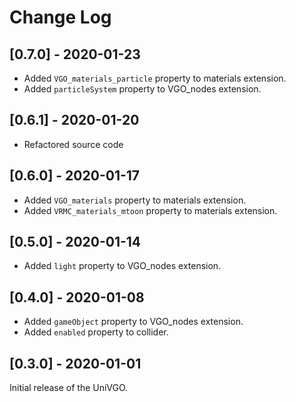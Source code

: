 # Change Log

## [0.7.0] - 2020-01-23
- Added `VGO_materials_particle` property to materials extension.
- Added `particleSystem` property to VGO_nodes extension.

## [0.6.1] - 2020-01-20
- Refactored source code

## [0.6.0] - 2020-01-17
- Added `VGO_materials` property to materials extension.
- Added `VRMC_materials_mtoon` property to materials extension.

## [0.5.0] - 2020-01-14
- Added `light` property to VGO_nodes extension.

## [0.4.0] - 2020-01-08
- Added `gameObject` property to VGO_nodes extension.
- Added `enabled` property to collider.

## [0.3.0] - 2020-01-01
Initial release of the UniVGO.
